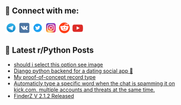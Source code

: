 ## 🔎 Connect with me:
[<img src="https://github.com/bullbesh/bullbesh/blob/main/images/Telegram.png" width="32" height="32" />](https://t.me/bullbesh)
[<img src="https://github.com/bullbesh/bullbesh/blob/main/images/VK.png" width="32" height="32" />](https://vk.com/bullbesh)
[<img src="https://github.com/bullbesh/bullbesh/blob/main/images/Twitter.png" width="32" height="32" />](https://twitter.com/bullbesh1)
[<img src="https://github.com/bullbesh/bullbesh/blob/main/images/Instagram.png" width="32" height="32" />](https://www.instagram.com/bullbesh)
[<img src="https://github.com/bullbesh/bullbesh/blob/main/images/Reddit.png" width="32" height="32" />](https://www.reddit.com/user/bullbesh)
[<img src="https://github.com/bullbesh/bullbesh/blob/main/images/YouTube.png" width="32" height="32" />](https://www.youtube.com/channel/UCtfjRs6uzgq5mfm8S06WTcg)

## 📕 Latest r/Python Posts
<!-- BLOG-POST-LIST:START -->
- [should i select this option see image](https://www.reddit.com/r/Python/comments/18sclnh/should_i_select_this_option_see_image/)
- [Django python backend for a dating social app 🐍](https://www.reddit.com/r/Python/comments/18sbk1v/django_python_backend_for_a_dating_social_app/)
- [My proof-of-concept record type](https://www.reddit.com/r/Python/comments/18sav2w/my_proofofconcept_record_type/)
- [Automaticly type a specific word when the chat is spamming it on kick.com. multiple accounts and threats at the same time.](https://www.reddit.com/r/Python/comments/18sa7fa/automaticly_type_a_specific_word_when_the_chat_is/)
- [FinderZ V 2.1.2 Released](https://www.reddit.com/r/Python/comments/18s90lz/finderz_v_212_released/)
<!-- BLOG-POST-LIST:END -->

